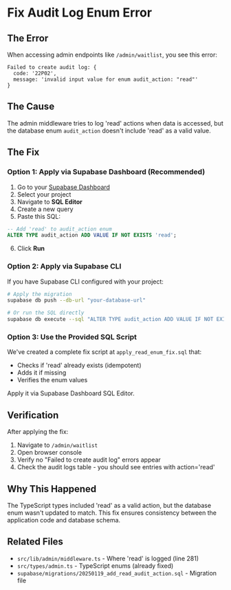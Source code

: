 # Fix Audit Log Enum Error

## The Error
When accessing admin endpoints like `/admin/waitlist`, you see this error:
```
Failed to create audit log: {
  code: '22P02',
  message: 'invalid input value for enum audit_action: "read"'
}
```

## The Cause
The admin middleware tries to log 'read' actions when data is accessed, but the database enum `audit_action` doesn't include 'read' as a valid value.

## The Fix

### Option 1: Apply via Supabase Dashboard (Recommended)

1. Go to your [Supabase Dashboard](https://app.supabase.com)
2. Select your project
3. Navigate to **SQL Editor**
4. Create a new query
5. Paste this SQL:

```sql
-- Add 'read' to audit_action enum
ALTER TYPE audit_action ADD VALUE IF NOT EXISTS 'read';
```

6. Click **Run**

### Option 2: Apply via Supabase CLI

If you have Supabase CLI configured with your project:

```bash
# Apply the migration
supabase db push --db-url "your-database-url"

# Or run the SQL directly
supabase db execute --sql "ALTER TYPE audit_action ADD VALUE IF NOT EXISTS 'read';"
```

### Option 3: Use the Provided SQL Script

We've created a complete fix script at `apply_read_enum_fix.sql` that:
- Checks if 'read' already exists (idempotent)
- Adds it if missing
- Verifies the enum values

Apply it via Supabase Dashboard SQL Editor.

## Verification

After applying the fix:

1. Navigate to `/admin/waitlist`
2. Open browser console
3. Verify no "Failed to create audit log" errors appear
4. Check the audit logs table - you should see entries with action='read'

## Why This Happened

The TypeScript types included 'read' as a valid action, but the database enum wasn't updated to match. This fix ensures consistency between the application code and database schema.

## Related Files

- `src/lib/admin/middleware.ts` - Where 'read' is logged (line 281)
- `src/types/admin.ts` - TypeScript enums (already fixed)
- `supabase/migrations/20250119_add_read_audit_action.sql` - Migration file